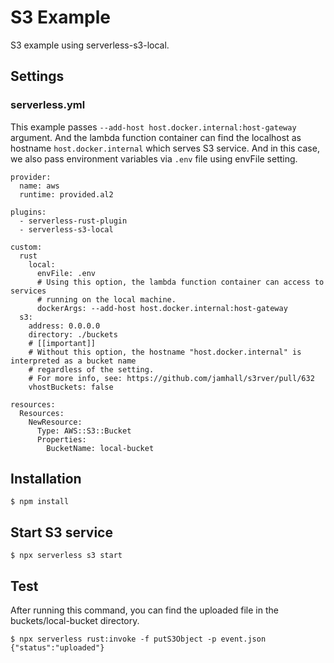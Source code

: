 # S3 Example

S3 example using serverless-s3-local.

## Settings

### serverless.yml

This example passes `--add-host host.docker.internal:host-gateway` argument. And the lambda function container can find the localhost as hostname `host.docker.internal` which serves S3 service.
And in this case, we also pass environment variables via `.env` file using envFile setting.

```
provider:
  name: aws
  runtime: provided.al2

plugins:
  - serverless-rust-plugin
  - serverless-s3-local

custom:
  rust
    local:
      envFile: .env
      # Using this option, the lambda function container can access to services
      # running on the local machine.
      dockerArgs: --add-host host.docker.internal:host-gateway
  s3:
    address: 0.0.0.0
    directory: ./buckets
    # [[important]]
    # Without this option, the hostname "host.docker.internal" is interpreted as a bucket name
    # regardless of the setting.
    # For more info, see: https://github.com/jamhall/s3rver/pull/632
    vhostBuckets: false

resources:
  Resources:
    NewResource:
      Type: AWS::S3::Bucket
      Properties:
        BucketName: local-bucket
```

## Installation

```
$ npm install
```

## Start S3 service

```
$ npx serverless s3 start
```

## Test

After running this command, you can find the uploaded file in the buckets/local-bucket directory.

```
$ npx serverless rust:invoke -f putS3Object -p event.json
{"status":"uploaded"}
```
